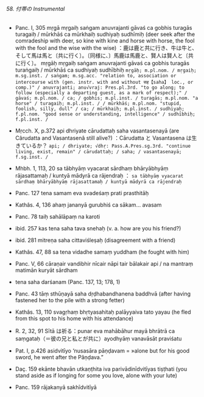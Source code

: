 ###### 58. 付帯の Instrumental

- Panc. I, 305 mṛgā mṛgaiḥ saṅgam anuvrajanti gāvaś ca gobhis turagās turagaiḥ / mūrkhāś ca mūrkhaiḥ sudhiyaḥ sudhīmiḥ (deer seek after the comradeship with deer, so kine with kine and horse with horse, the fool with the fool and the wise with the wise)
  ：鹿は鹿と共に行き、牛は牛と、そして馬は馬と〔共に行く〕。〔同様に、〕馬鹿は馬鹿と、賢人は賢人と〔共に行く〕。
  mṛgāḥ mṛgaiḥ saṅgam anuvrajanti gāvaś ca gobhis turagās turaṅgaiḥ / mūrkhāś ca sudhiyaḥ sudhībhiḥ
  `mṛgāḥ; m.pl.nom. / mṛgaiḥ; m.sg.inst. / saṅgam; m.sg.acc. "relation to, association or intercourse with (gen. instr. with and without सह【saha】 loc., or comp.)" / anuvrajanti; anu√vraj: Pres.pl.3rd. "to go along; to follow (especially a departing guest, as a mark of respect);" / gāvaś; m.pl.nom. / ca; / gobhis; m.pl.inst. / turagās; m.pl.nom. "a horse" / turagaiḥ; m.pl.inst. / / mūrkhāś; m.pl.nom. "stupid, foolish, silly, dull" / ca; / mūrkhaiḥ; m.pl.inst. / sudhiyaḥ; f.pl.nom. "good sense or understanding, intelligence" / sudhībhiḥ; f.pl.inst. /`

- Mṛcch. X, p.372 api dhriyate cārudattaḥ saha vasantasenayā (are Cârudatta and Vasantasenâ still alive?)
  ：Cārudatta と Vasantasena は生きているか？
  `api; / dhriyate; √dhṛ: Pass.A.Pres.sg.3rd. "continue living, exist, remain" / cārudattaḥ; / saha; / vasantasenayā; f.sg.inst. /`

- Mhbh. 1, 113, 20 sa tābhyāṃ vyacarat sārdhaṃ bhāryābhyāṃ rājasattamaḥ / kuntyā mādyrā ca rājendraḥ
  ：
  `sa tābhyāṃ vyacarat sārdhaṃ bhāryābhyāṃ rājasattamaḥ / kuntyā mādyrā ca rājendraḥ`

- Panc. 127 tena samam eva svadeśaṃ prati prasthitāḥ

- Kathâs. 4, 136 ahaṃ jananyā gurubhiś ca sākam… avasam

- Panc. 78 taiḥ sahālāpaṃ na karoti

- ibid. 257 kas tena saha tava snehaḥ (v. a. how are you his friend?)

- ibid. 281 mitreṇa saha cittaviśleṣaḥ (disagreement with a friend)

- Kathâs. 47, 88 sa tena vidadhe samaṃ yuddham (he fought with him)

- Panc. V, 66 cāraṇair vandibhir nīcair nāpi tair bālakair api / na mantraṃ matimān kuryāt sārdham

- tena saha darśanam (Panc. 137, 13; 178, 1)

- Panc. 43 tāṃ sthūṇayā saha dṛḍhabandhanena baddhvā (after having fastened her to the pile with a strong fetter)

- Kathâs. 13, 110 svagṛhaṃ bhṛtyasahitaḥ palāyyaiva tato yayau (he fled from this spot to his home with his attendance)

- R. 2, 32, 91 Sītā は祈る：punar eva mahābāhur mayā bhrātrā ca saṃgataḥ（＝彼の兄と私とが共に）ayodhyāṃ vanavāsāt praviśatu

- Pat. I, p.426 asidvitīyo ‘nusasāra pāṇḍavam = »alone but for his good sword, he went after the Pâṇḍava.”

- Daç. 159 ekānte bhavān utkaṇṭhita iva parivādinīdvitīyas tiṣṭhati (you stand aside as if longing for some you love, alone with your lute)

- Panc. 159 rājakanyā sakhīdvitīyā
